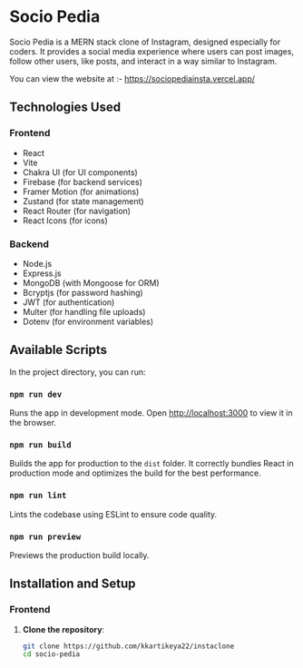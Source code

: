 # Socio Pedia

Socio Pedia is a MERN stack clone of Instagram, designed especially for coders. It provides a social media experience where users can post images, follow other users, like posts, and interact in a way similar to Instagram.

You can view the website at :- https://sociopediainsta.vercel.app/

## Technologies Used

### Frontend

- React
- Vite
- Chakra UI (for UI components)
- Firebase (for backend services)
- Framer Motion (for animations)
- Zustand (for state management)
- React Router (for navigation)
- React Icons (for icons)

### Backend

- Node.js
- Express.js
- MongoDB (with Mongoose for ORM)
- Bcryptjs (for password hashing)
- JWT (for authentication)
- Multer (for handling file uploads)
- Dotenv (for environment variables)

## Available Scripts

In the project directory, you can run:

### `npm run dev`

Runs the app in development mode.
Open [http://localhost:3000](http://localhost:3000) to view it in the browser.

### `npm run build`

Builds the app for production to the `dist` folder.
It correctly bundles React in production mode and optimizes the build for the best performance.

### `npm run lint`

Lints the codebase using ESLint to ensure code quality.

### `npm run preview`

Previews the production build locally.

## Installation and Setup

### Frontend

1. **Clone the repository**:
   ```sh
   git clone https://github.com/kkartikeya22/instaclone
   cd socio-pedia
